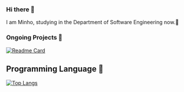 ### Hi there 👋

I am Minho, studying in the Department of Software Engineering now.🔭

### Ongoing Projects 🤔
[![Readme Card](https://github-readme-stats.vercel.app/api/pin/?username=xminao&repo=springlet)](https://github.com/anuraghazra/github-readme-stats)

## Programming Language 💬
[![Top Langs](https://github-readme-stats.vercel.app/api/top-langs/?username=xminao&layout=compact)](https://github.com/anuraghazra/github-readme-stats)

<!--
**xminao/xminao** is a ✨ _special_ ✨ repository because its `README.md` (this file) appears on your GitHub profile.

Here are some ideas to get you started:

- 🔭 I’m currently working on ...
- 🌱 I’m currently learning ...
- 👯 I’m looking to collaborate on ...
- 🤔 I’m looking for help with ...
- 💬 Ask me about ...
- 📫 How to reach me: ...
- 😄 Pronouns: ...
- ⚡ Fun fact: ...
-->
